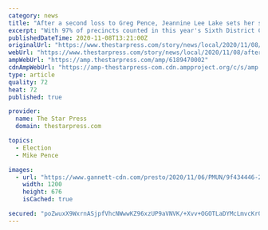 ```yaml
---
category: news
title: "After a second loss to Greg Pence, Jeannine Lee Lake sets her sights on 2022"
excerpt: "With 97% of precincts counted in this year's Sixth District Congressional race, Greg Pence had 68.6% of the vote to Jeannine Lee Lake's 27.8%."
publishedDateTime: 2020-11-08T13:21:00Z
originalUrl: "https://www.thestarpress.com/story/news/local/2020/11/08/after-second-loss-greg-pence-jeannine-lee-lake-sets-sights-2022/6189470002/"
webUrl: "https://www.thestarpress.com/story/news/local/2020/11/08/after-second-loss-greg-pence-jeannine-lee-lake-sets-sights-2022/6189470002/"
ampWebUrl: "https://amp.thestarpress.com/amp/6189470002"
cdnAmpWebUrl: "https://amp-thestarpress-com.cdn.ampproject.org/c/s/amp.thestarpress.com/amp/6189470002"
type: article
quality: 72
heat: 72
published: true

provider:
  name: The Star Press
  domain: thestarpress.com

topics:
  - Election
  - Mike Pence

images:
  - url: "https://www.gannett-cdn.com/presto/2020/11/06/PMUN/9f434446-2b64-4dbc-b26c-8a6d2cf551b1-jersey_22.jpg?auto=webp&crop=719,405,x0,y240&format=pjpg&width=1200"
    width: 1200
    height: 676
    isCached: true

secured: "poZwuxX9WxrnASjpfVhcNWwwKZ96xzUP9aVNVK/+Xvv+OGOTLaDYMcLmvcKr04ivakTTRRxZDGqQSNAGFBIDTBixyEnx/mT7+Iq3RE5FoATwmxHsifdWcbvOm6z5yWKeaMe8a2ptNo3eqXNy2Hp/si/bSmO8pQcpUR7dvtDQdBwJ7aIOnnWnuCmObvjiyQvBi4nEKgYFyO1dV8RouBT+FyEHeviXKHxmAnEpfy6+y7aJ1n6EHhj4BlvwWkN7Rp8ad6W5oP2cY89mMf5StDf6e6FeDvfpnuvK6hIhlUXNH89eA/moPQ9mFMJq4lERRb7lK3K1Afev6sqcXAfq0avesqEocJ47FnOtT4p1bt2xeNY=;XuXq6O/rBFQCAsxr28XFvQ=="
---
```


